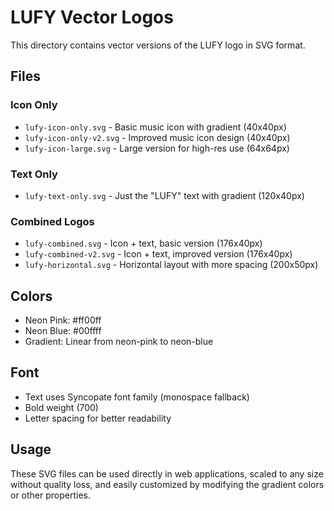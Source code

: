 # LUFY Vector Logos

This directory contains vector versions of the LUFY logo in SVG format.

## Files

### Icon Only
- `lufy-icon-only.svg` - Basic music icon with gradient (40x40px)
- `lufy-icon-only-v2.svg` - Improved music icon design (40x40px)
- `lufy-icon-large.svg` - Large version for high-res use (64x64px)

### Text Only
- `lufy-text-only.svg` - Just the "LUFY" text with gradient (120x40px)

### Combined Logos
- `lufy-combined.svg` - Icon + text, basic version (176x40px)
- `lufy-combined-v2.svg` - Icon + text, improved version (176x40px)
- `lufy-horizontal.svg` - Horizontal layout with more spacing (200x50px)

## Colors
- Neon Pink: #ff00ff
- Neon Blue: #00ffff
- Gradient: Linear from neon-pink to neon-blue

## Font
- Text uses Syncopate font family (monospace fallback)
- Bold weight (700)
- Letter spacing for better readability

## Usage
These SVG files can be used directly in web applications, scaled to any size without quality loss, and easily customized by modifying the gradient colors or other properties.
